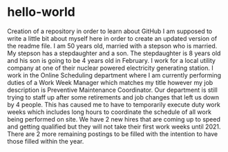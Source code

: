 # hello-world
Creation of a repository in order to learn about GitHub
I am supposed to write a little bit about myself here in order to create an updated version of the readme file. I am 50 years old, married with a stepson who is married.  My stepson has a stepdaughter and a son.  The stepdaughter is 8 years old and his son is going to be 4 years old in February.  I work for a local utility company at one of their nuclear powered electricity generating station.  I work in the Online Scheduling department where I am currently performing duties of a Work Week Manager which matches my title however my job description is Preventive Maintenance Coordinator.  Our department is still trying to staff up after some retirements and job changes that left us down by 4 people.  This has caused me to have to temporarily execute duty work weeks which includes long hours to coordinate the schedule of all work being performed on site.  We have 2 new hires that are coming up to speed and getting qualified but they will not take their first work weeks until 2021.  There are 2 more remaining postings to be filled with the intention to have those filled within the year.  
